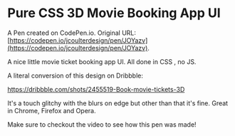 # Pure CSS 3D Movie Booking App UI

A Pen created on CodePen.io. Original URL: [https://codepen.io/jcoulterdesign/pen/JOYazv](https://codepen.io/jcoulterdesign/pen/JOYazv).

A nice little movie ticket booking app UI. All done in CSS , no JS. 

A literal conversion of this design on Dribbble: 

https://dribbble.com/shots/2455519-Book-movie-tickets-3D

It's a touch glitchy with the blurs on edge but other than that it's fine.  Great in Chrome, Firefox and Opera.

Make sure to checkout the video to see how this pen was made!
